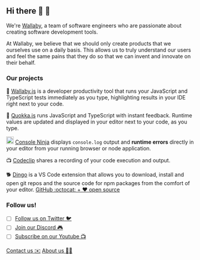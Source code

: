## Hi there 👋 🦘

We're [Wallaby](https://wallabyjs.com), a team of software engineers who are passionate about creating software development tools.

At Wallaby, we believe that we should only create products that we ourselves use on a daily basis. This allows us to truly understand our users and feel the same pains that they do so that we can invent and innovate on their behalf.

### Our projects
:kangaroo: [Wallaby.js](https://wallabyjs.com) is a developer productivity tool that runs your JavaScript and TypeScript tests immediately as you type, highlighting results in your IDE right next to your code.

:hamster: [Quokka.js](https://quokkajs.com) runs JavaScript and TypeScript with instant feedback. Runtime values are updated and displayed in your editor next to your code, as you type.

<img height=20 width=20 src="https://github.githubassets.com/images/icons/emoji/unicode/1f977.png"> [Console Ninja](https://console-ninja.com) displays `console.log` output and **runtime errors** directly in your editor from your running browser or node application. 
 
:tv: [Codeclip](https://codeclip.io) shares a recording of your code execution and output.

:dog2: [Dingo](https://wallabyjs.com/dingo) is a VS Code extension that allows you to download, install and open git repos and the source code for npm packages from the comfort of your editor.
[GitHub :octocat: + ❤️ open source](https://github.com/wallabyjs/dingo)

### Follow us!
- [ ] [Follow us on Twitter 🐦](https://twitter.com/wallabyjs)
- [ ] [Join our Discord 🎮](https://discord.gg/5ga2MDW)
- [ ] [Subscribe on our Youtube 📺](https://www.youtube.com/@WallabyTeam)

[Contact us ✉️](https://wallabyjs.com/contact/?utm_source=githuborgprofile)
[About us 👩‍💻](https://wallabyjs.com/about/?utm_source=githuborgprofile)

